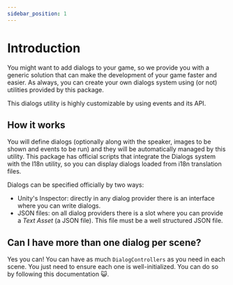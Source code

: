 ```yaml
---
sidebar_position: 1
---
```


# Introduction

You might want to add dialogs to your game, so we provide you with a generic solution that can make the development of your game faster and easier. As always, you can create your own dialogs system using (or not) utilities provided by this package.

This dialogs utility is highly customizable by using events and its API.

## How it works

You will define dialogs (optionally along with the speaker, images to be shown and events to be run) and they will be automatically managed by this utility. This package has official scripts that integrate the Dialogs system with the I18n utility, so you can display dialogs loaded from i18n translation files.

Dialogs can be specified officially by two ways:

- Unity's Inspector: directly in any dialog provider there is an interface where you can write dialogs.
- JSON files: on all dialog providers there is a slot where you can provide a _Text Asset_ (a JSON file). This file must be a well structured JSON file.

## Can I have more than one dialog per scene?

Yes you can! You can have as much `DialogControllers` as you need in each scene. You just need to ensure each one is well-initialized. You can do so by following this documentation 😺.

